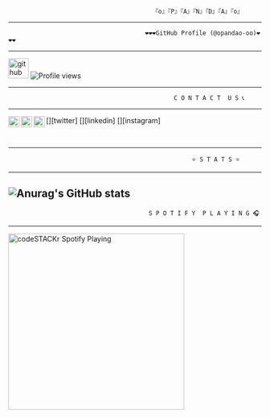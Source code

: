                                             『o』『P』『A』『N』『D』『A』『o』

---
                                          ❤️❤️❤️GitHub Profile (@opandao-oo)❤️❤️❤️
---

[<img src='https://cdn.jsdelivr.net/npm/simple-icons@3.0.1/icons/github.svg' alt='github' height='40'>](https://github.com/opandao-oo)  ![Profile views](https://gpvc.arturio.dev/opandao-oo)

---

                                                  C O N T A C T  U S 📞 

---

[<img align="left" alt="opandao_oo | Twitter" width="22px" src="https://cdn.jsdelivr.net/npm/simple-icons@v3/icons/linkedin.svg" />][twitter]
[<img align="left" alt="opandao-oo | LinkedIn" width="22px" src="https://cdn.jsdelivr.net/npm/simple-icons@v3/icons/linkedin.svg" />][linkedin]
[<img align="left" alt="opandao-oo | Instagram" width="22px" src="https://cdn.jsdelivr.net/npm/simple-icons@v3/icons/instagram.svg" />][instagram]

<br />


---
                                                       ⭐ S T A T S ⭐
---

![Anurag's GitHub stats](https://github-readme-stats.vercel.app/api?username=opandao-oo&show_icons=true&theme=dark)
---

                                           S P O T I F Y  P L A Y I N G 🎧

---

[<img src="https://now-playing-codestackr.vercel.app/api/spotify-playing" alt="codeSTACKr Spotify Playing" width="350" />](https://open.spotify.com/user/swyqyimdc12jajde4vpwd2x1b)



